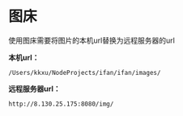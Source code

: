 # 图床

使用图床需要将图片的本机url替换为远程服务器的url

**本机url：**

`/Users/kkxu/NodeProjects/ifan/ifan/images/`

**远程服务器url：**

`http://8.130.25.175:8080/img/`